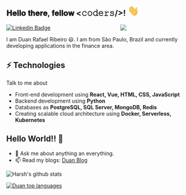 <h2> 𝐇𝐞𝐥𝐥𝐨 𝐭𝐡𝐞𝐫𝐞, 𝐟𝐞𝐥𝐥𝐨𝐰 <𝚌𝚘𝚍𝚎𝚛𝚜/>! <img src="https://raw.githubusercontent.com/ABSphreak/ABSphreak/master/gifs/Hi.gif" width="30px"></h2>

<img align='right' src='https://user-images.githubusercontent.com/5713670/87202985-820dcb80-c2b6-11ea-9f56-7ec461c497c3.gif' width='200"'>

[![Linkedin Badge](https://img.shields.io/badge/-duanribeiro-blue?style=flat-square&logo=Linkedin&logoColor=white&link=https://www.linkedin.com/in/duan-ribeiro/)](https://www.linkedin.com/in/duan-ribeiro/)


I am Duan Rafael Ribeiro 😃. I am from São Paulo, Brazil and currently developing applications in the finance area.


## ⚡ Technologies
Talk to me about
- Front-end development using **React, Vue, HTML, CSS, JavaScript**
- Backend development using **Python**
- Databases as **PostgreSQL, SQL Server, MongoDB, Redis**
- Creating scalable cloud architecture using **Docker, Serverless, Kubernetes**

## Hello World!! 🤔
- 💬 Ask me about anything an everything.
- 📫 Read my blogs: [Duan Blog](https://www.linkedin.com/in/duan-ribeiro/detail/recent-activity/posts/)

![Harsh's github stats](https://github-readme-stats.vercel.app/api?username=duanribeiro&show_icons=true&hide_border=true)

[![Duan top languages](https://github-readme-stats.vercel.app/api/top-langs/?username=duanribeiro&layout=compact&hide_border=true)](https://github.com/duanribeiro)

